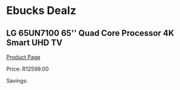 
# Ebucks Dealz
## LG 65UN7100 65'' Quad Core Processor 4K Smart UHD TV
[Product Page](https://www.ebucks.com/web/shop/productSelected.do?prodId=1162680461&catId=363628279)

Price: R12599.00

Savings: 


	